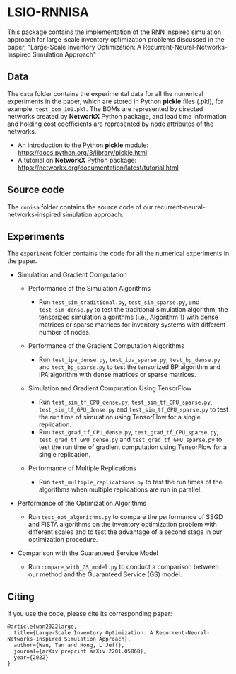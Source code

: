 # LSIO-RNNISA 

This package contains the implementation of the RNN inspired simulation approach for large-scale inventory optimization problems discussed in the paper, "Large-Scale Inventory Optimization: A Recurrent-Neural-Networks-Inspired Simulation Approach"


## Data
The `data` folder contains the experimental data for all the numerical experiments in the paper, which are stored in Python **pickle** files (.pkl), for example, `test_bom_100.pkl`. The BOMs are represented by directed networks created by **NetworkX** Python package, and lead time information and holding cost coefficients are represented by node attributes of the networks.
  * An introduction to the Python **pickle** module: https://docs.python.org/3/library/pickle.html
  * A tutorial on **NetworkX** Python package: https://networkx.org/documentation/latest/tutorial.html

## Source code
The `rnnisa` folder contains the source code of our recurrent-neural-networks-inspired simulation approach.

## Experiments  
The `experiment` folder contains the code for all the numerical experiments in the paper.
  * Simulation and Gradient Computation  
    * Performance of the Simulation Algorithms  
      * Run `test_sim_traditional.py`, `test_sim_sparse.py`, and `test_sim_dense.py` to test the traditional simulation algorithm, the tensorized simulation algorithms (i.e., Algorithm 1) with dense matrices or sparse matrices for inventory systems with different number of nodes. 

    * Performance of the Gradient Computation Algorithms  
      * Run `test_ipa_dense.py`, `test_ipa_sparse.py`, `test_bp_dense.py` and `test_bp_sparse.py` to test the tensorized BP algorithm and IPA algorithm with dense matrices or sparse matrices.   
      
    * Simulation and Gradient Computation Using TensorFlow  
      * Run `test_sim_tf_CPU_dense.py`, `test_sim_tf_CPU_sparse.py`, `test_sim_tf_GPU_dense.py` and `test_sim_tf_GPU_sparse.py` to test the run time of simulation using TensorFlow for a single replication. 
      * Run `test_grad_tf_CPU_dense.py`, `test_grad_tf_CPU_sparse.py`, `test_grad_tf_GPU_dense.py` and `test_grad_tf_GPU_sparse.py` to test the run time of gradient computation using TensorFlow for a single replication.
      
    * Performance of Multiple Replications  
      * Run `test_multiple_replications.py` to test the run times of the algorithms when multiple replications are run in parallel.
      
  * Performance of the Optimization Algorithms  
    * Run `test_opt_algorithms.py` to compare the performance of SSGD and FISTA algorithms on the inventory optimization problem with different scales and to test the advantage of a second stage in our optimization procedure.
    
  * Comparison with the Guaranteed Service Model  
    * Run `compare_with_GS_model.py` to conduct a comparison between our method and the Guaranteed Service (GS) model.
  
     
  

## Citing
If you use the code, please cite its corresponding paper:

```
@article{wan2022large,
  title={Large-Scale Inventory Optimization: A Recurrent-Neural-Networks-Inspired Simulation Approach},
  author={Wan, Tan and Hong, L Jeff},
  journal={arXiv preprint arXiv:2201.05868},
  year={2022}
}     
```  

